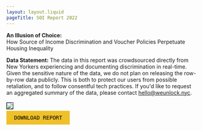 ```yaml
---
layout: layout.liquid
pageTitle: SOI Report 2022
---
```


<style>
  
a.report {
  font-family: "Roboto Mono", monospace;
  font-weight: 400;
  padding: 10px 20px;
  background-color: #efc02a;
  color: black;
  text-transform: uppercase;
  text-decoration: none;
}
a.report:hover {
  background-color: #56c79b !important;
}
  
img.report-sample {
  border: 1px solid Black;
  max-width: 30%;
}
  
</style>

**An Illusion of Choice:** \
How Source of Income Discrimination and Voucher Policies Perpetuate Housing Inequality

**Data Statement:** The data in this report was crowdsourced directly from New Yorkers experiencing and documenting discrimination in real-time. Given the
sensitive nature of the data, we do not plan on releasing the row-by-row data publicly. This is both to protect our users from possible retaliation,
and to follow consentful tech practices. If you'd like to request an aggregated summary of the data, please contact <a href="mailto:hello@weunlock.nyc">hello@weunlock.nyc</a>.
<br><br>
<a href="https://cdn.glitch.global/b185c63a-8d27-412b-b4cb-047ca0c8de79/AnIllusionofChoice_FinalDigital_CORRECT.pdf?v=1644419510693" style="border-bottom: 0;">
<img class="report-sample" src="https://cdn.glitch.global/b185c63a-8d27-412b-b4cb-047ca0c8de79/AnIllusionofChoice_FinalDigital-protected.jpg?v=1643857741931">
</a>
<br>

<p>
  <a href="https://cdn.glitch.global/b185c63a-8d27-412b-b4cb-047ca0c8de79/AnIllusionofChoice_FinalDigital_CORRECT.pdf?v=1644419510693" class="report">Download Report</a>
</p>

<script src="/scripts/ackee-tracker.min.js"></script>
<script>
  // ackee analytics events
  // initialize ackeeTracker
  const instance = ackeeTracker.create(
    "https://unlocknyc-analytics.netlify.app"
  );
  instance.record("d2255a40-e04e-4d2d-aa3a-b1b5da9cf52c");
  $("a.report").click(function () {
    // press inquiry
    instance.action("e557204f-d595-4660-8554-2ca2475b4342", {
      key: "Download",
      value: 1,
    });
  });
</script>
